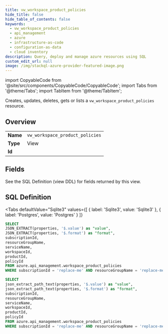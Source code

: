 ```yaml
--- 
title: vw_workspace_product_policies
hide_title: false
hide_table_of_contents: false
keywords:
  - vw_workspace_product_policies
  - api_management
  - azure
  - infrastructure-as-code
  - configuration-as-data
  - cloud inventory
description: Query, deploy and manage azure resources using SQL
custom_edit_url: null
image: /img/stackql-azure-provider-featured-image.png
---
```


import CopyableCode from '@site/src/components/CopyableCode/CopyableCode';
import Tabs from '@theme/Tabs';
import TabItem from '@theme/TabItem';

Creates, updates, deletes, gets or lists a <code>vw_workspace_product_policies</code> resource.

## Overview
<table><tbody>
<tr><td><b>Name</b></td><td><code>vw_workspace_product_policies</code></td></tr>
<tr><td><b>Type</b></td><td>View</td></tr>
<tr><td><b>Id</b></td><td><CopyableCode code="azure.api_management.vw_workspace_product_policies" /></td></tr>
</tbody></table>

## Fields

See the SQL Definition (view DDL) for fields returned by this view.

## SQL Definition

<Tabs
defaultValue="Sqlite3"
values={[
{ label: 'Sqlite3', value: 'Sqlite3' },
{ label: 'Postgres', value: 'Postgres' }
]}
>
<TabItem value="Sqlite3">

```sql
SELECT
JSON_EXTRACT(properties, '$.value') as "value",
JSON_EXTRACT(properties, '$.format') as "format",
subscriptionId,
resourceGroupName,
serviceName,
workspaceId,
productId,
policyId
FROM azure.api_management.workspace_product_policies
WHERE subscriptionId = 'replace-me' AND resourceGroupName = 'replace-me' AND serviceName = 'replace-me' AND workspaceId = 'replace-me' AND productId = 'replace-me';
```

</TabItem>
<TabItem value="Postgres">

```sql
SELECT
json_extract_path_text(properties, '$.value') as "value",
json_extract_path_text(properties, '$.format') as "format",
subscriptionId,
resourceGroupName,
serviceName,
workspaceId,
productId,
policyId
FROM azure.api_management.workspace_product_policies
WHERE subscriptionId = 'replace-me' AND resourceGroupName = 'replace-me' AND serviceName = 'replace-me' AND workspaceId = 'replace-me' AND productId = 'replace-me';
```

</TabItem>
</Tabs>
